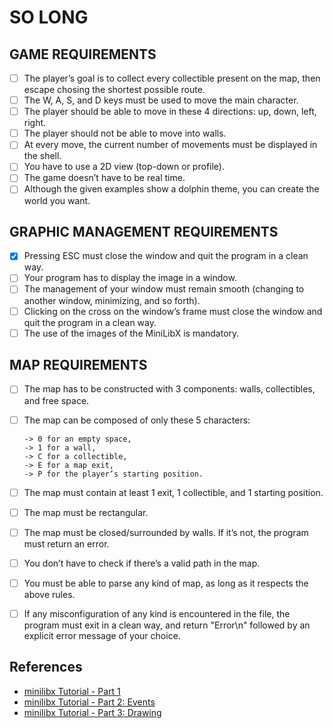 # SO LONG

## GAME REQUIREMENTS

- [ ] The player’s goal is to collect every collectible present on the map, then escape chosing the shortest possible
  route.
- [ ] The W, A, S, and D keys must be used to move the main character.
- [ ] The player should be able to move in these 4 directions: up, down, left, right.
- [ ] The player should not be able to move into walls.
- [ ] At every move, the current number of movements must be displayed in the shell.
- [ ] You have to use a 2D view (top-down or profile).
- [ ] The game doesn’t have to be real time.
- [ ] Although the given examples show a dolphin theme, you can create the world you want.

## GRAPHIC MANAGEMENT REQUIREMENTS

- [x] Pressing ESC must close the window and quit the program in a clean way.
- [ ] Your program has to display the image in a window.
- [ ] The management of your window must remain smooth (changing to another window, minimizing, and so forth).
- [ ] Clicking on the cross on the window’s frame must close the window and quit the program in a clean way.
- [ ] The use of the images of the MiniLibX is mandatory.

## MAP REQUIREMENTS

- [ ] The map has to be constructed with 3 components: walls, collectibles, and free
  space.

- [ ] The map can be composed of only these 5 characters:

      -> 0 for an empty space,
      -> 1 for a wall,
      -> C for a collectible,
      -> E for a map exit,
      -> P for the player’s starting position.

- [ ] The map must contain at least 1 exit, 1 collectible, and 1 starting position.
- [ ] The map must be rectangular.
- [ ] The map must be closed/surrounded by walls. If it’s not, the program must return an error.
- [ ] You don’t have to check if there’s a valid path in the map.
- [ ] You must be able to parse any kind of map, as long as it respects the above rules.
- [ ] If any misconfiguration of any kind is encountered in the file, the program must
  exit in a clean way, and return "Error\n" followed by an explicit error message of
  your choice.

## References

- [minilibx Tutorial - Part 1](https://aurelienbrabant.fr/blog/getting-started-with-the-minilibx)
- [minilibx Tutorial - Part 2: Events](https://aurelienbrabant.fr/blog/managing-events-with-the-minilibx)
- [minilibx Tutorial - Part 3: Drawing](https://aurelienbrabant.fr/blog/pixel-drawing-with-the-minilibx)